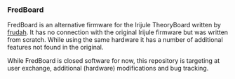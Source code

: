 ### FredBoard
FredBoard is an alternative firmware for the Irijule TheoryBoard written by [frudah](https://github.com/Frudah). It has no connection with the original Irijule firmware but was written from scratch. While using the same hardware it has a number of additional features not found in the original.

While FredBoard is closed software for now, this repository is targeting at user exchange, additional (hardware) modifications and bug tracking.
